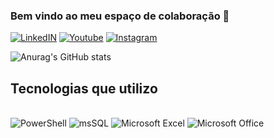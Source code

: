 ### Bem vindo ao meu espaço de colaboração 🖖
[![LinkedIN](https://img.shields.io/badge/LinkedIn-0077B5?style=for-the-badge&logo=linkedin&logoColor=white)](https://www.linkedin.com/in/jouderian/)
[![Youtube](https://img.shields.io/badge/YouTube-FF0000?style=for-the-badge&logo=youtube&logoColor=white)](https://www.youtube.com/@JouderianNobre)
[![Instagram](https://img.shields.io/badge/Instagram-E4405F?style=for-the-badge&logo=instagram&logoColor=white)](https://www.instagram.com/jouderian/)

![Anurag's GitHub stats](https://github-readme-stats.vercel.app/api?username=jouderian&show_icons=true&theme=radical)

## Tecnologias que utilizo

<div style="display: inline_block"><br/>
  <img aline="center" alt="PowerShell" src="https://img.shields.io/badge/Powershell-2CA5E0?style=for-the-badge&logo=powershell&logoColor=white"/>
  <img aline="center" alt="msSQL" src="https://img.shields.io/badge/Microsoft_SQL_Server-CC2927?style=for-the-badge&logo=microsoft-sql-server&logoColor=white"/>
  <img aline="center" alt="Microsoft Excel" src="https://img.shields.io/badge/Microsoft_Excel-217346?style=for-the-badge&logo=microsoft-excel&logoColor=white"/>
  <img aline="center" alt="Microsoft Office" src="https://img.shields.io/badge/Microsoft_Office-D83B01?style=for-the-badge&logo=microsoft-office&logoColor=white"/>
</div>
